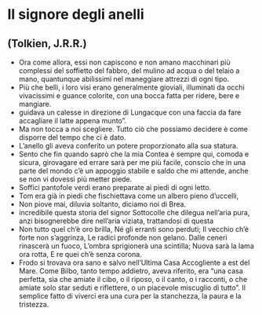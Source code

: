 # Il signore degli anelli
## (Tolkien, J.R.R.)
- Ora come allora, essi non capiscono e non amano macchinari più complessi del soffietto del fabbro, del mulino ad acqua o del telaio a mano, quantunque abilissimi nel maneggiare attrezzi di ogni tipo.
- Più che belli, i loro visi erano generalmente gioviali, illuminati da occhi vivacissimi e guance colorite, con una bocca fatta per ridere, bere e mangiare.
- guidava un calesse in direzione di Lungacque con una faccia da fare accagliare il latte appena munto”.
- Ma non tocca a noi scegliere. Tutto ciò che possiamo decidere è come disporre del tempo che ci è dato.
- L’anello gli aveva conferito un potere proporzionato alla sua statura.
- Sento che fin quando saprò che la mia Contea è sempre qui, comoda e sicura, girovagare ed errare sarà per me più facile, conscio che in una parte del mondo c’è un appoggio stabile e saldo che mi attende, anche se non vi dovessi più metter piede.
- Soffici pantofole verdi erano preparate ai piedi di ogni letto.
- Tom era già in piedi che fischiettava come un albero pieno d’uccelli,
- Non piove mai, diluvia soltanto, diciamo noi di Brea.
- incredibile questa storia del signor Sottocolle che dilegua nell’aria pura, anzi bisognerebbe dire nell’aria viziata, trattandosi di questa
- Non tutto quel ch’è oro brilla, Né gli erranti sono perduti; Il vecchio ch’è forte non s’aggrinza, Le radici profonde non gelano. Dalle ceneri rinascerà un fuoco, L’ombra sprigionerà una scintilla; Nuova sarà la lama ora rotta, E re quei ch’è senza corona.
- Frodo si trovava ora sano e salvo nell’Ultima Casa Accogliente a est del Mare. Come Bilbo, tanto tempo addietro, aveva riferito, era “una casa perfetta, sia che amiate il cibo, o il riposo, o il canto, o i racconti, o che amiate solo star seduti e riflettere, o un piacevole miscuglio di tutto”. Il semplice fatto di viverci era una cura per la stanchezza, la paura e la tristezza.
